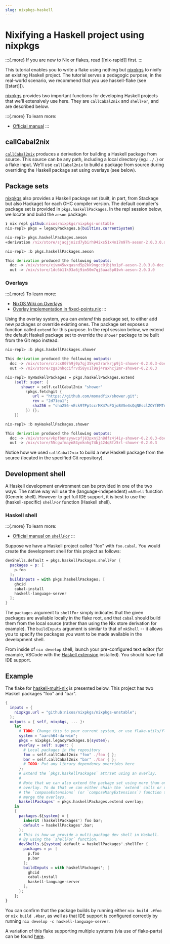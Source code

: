 ```yaml
---
slug: nixpkgs-haskell
---
```


# Nixifying a Haskell project using nixpkgs

:::{.more}
If you are new to Nix or flakes, read [[nix-rapid]] first.
:::

This tutorial enables you to write a flake using nothing but [nixpkgs] to nixify an existing Haskell project. The tutorial serves a pedagogic purpose; in the real-world scenario, we recommend that you use haskell-flake (see [[start]]).

[nixpkgs] provides two important functions for developing Haskell projects that we'll extensively use here. They are `callCabal2nix` and `shellFor`, and are described below.

:::{.more}
To learn more:
- [Official manual](https://nixos.org/manual/nixpkgs/unstable/#haskell)
:::

## callCabal2nix

[`callCabal2nix`](https://github.com/NixOS/nixpkgs/blob/master/pkgs/development/haskell-modules/make-package-set.nix) produces a derivation for building a Haskell package from source. This source can be any path, including a local directory (eg.: `./.`) or a flake input. We'll use `callCabal2nix` to build a package from source during overriding the Haskell package set using overlays (see below).

## Package sets

[nixpkgs] also provides a Haskell package set (built, in part, from Stackage but also Hackage) for each GHC compiler version. The default compiler's package set is provided in `pkgs.haskellPackages`. In the repl session below, we locate and build the `aeson` package:

```nix
❯ nix repl github:nixos/nixpkgs/nixpkgs-unstable
nix-repl> pkgs = legacyPackages.${builtins.currentSystem}

nix-repl> pkgs.haskellPackages.aeson
«derivation /nix/store/sjaqjjnizd7ybirh94ixs51x4n17m97h-aeson-2.0.3.0.drv»

nix-repl> :b pkgs.haskellPackages.aeson

This derivation produced the following outputs:
  doc -> /nix/store/xjvm45wxqasnd5p2kk9ngcc0jbjhx1pf-aeson-2.0.3.0-doc
  out -> /nix/store/1dc6b11k93a6j9im50m7qj5aaa5p01wh-aeson-2.0.3.0
```

### Overlays

:::{.more}
To learn more:
- [NixOS Wiki on Overlays](https://nixos.wiki/wiki/Overlays)
- [Overlay implementation in fixed-points.nix](https://github.com/NixOS/nixpkgs/blob/master/lib/fixed-points.nix)
:::


Using the overlay system, you can *extend* this package set, to either add new packages or override existing ones. The package set exposes a function called `extend` for this purpose. In the repl session below, we extend the default Haskell package set to override the `shower` package to be built from the Git repo instead:

```nix
nix-repl> :b pkgs.haskellPackages.shower

This derivation produced the following outputs:
  doc -> /nix/store/crzcx007h9j0p7qj35kym2rarkrjp9j1-shower-0.2.0.3-doc
  out -> /nix/store/zga3nhqcifrvd58yx1l9aj4raxhcj2mr-shower-0.2.0.3

nix-repl> myHaskellPackages = pkgs.haskellPackages.extend 
    (self: super: {
       shower = self.callCabal2nix "shower" 
         (pkgs.fetchgit { 
            url = "https://github.com/monadfix/shower.git";
            rev = "2d71ea1"; 
            sha256 = "sha256-vEck97PptccrMX47uFGjoBVSe4sQqNEsclZOYfEMTns="; 
         }) {}; 
    })

nix-repl> :b myHaskellPackages.shower

This derivation produced the following outputs:
  doc -> /nix/store/vkpfbnnzyywcpfj83pxnj3n8dfz4j4iy-shower-0.2.0.3-doc
  out -> /nix/store/55cgwfmayn84ynknhg74bj424q8fz5rl-shower-0.2.0.3
```

Notice how we used `callCabal2nix` to build a new Haskell package from the source (located in the specified Git repository).

## Development shell

A Haskell development environment can be provided in one of the two ways. The native way will use the (language-independent) `mkShell` function (Generic shell). However to get full IDE support, it is best to use the (haskell-specific) `shellFor` function (Haskell shell).

### Haskell shell

:::{.more}
To learn more:
- [Official manual on `shellFor`](https://nixos.org/manual/nixpkgs/unstable/#haskell-shellFor)
:::


Suppose we have a Haskell project called "foo" with `foo.cabal`. You would create the development shell for this project as follows:

```nix
devShells.default = pkgs.haskellPackages.shellFor {
  packages = p: [
    p.foo
  ];
  buildInputs = with pkgs.haskellPackages; [
    ghcid
    cabal-install
    haskell-language-server
  ];
}
```

The `packages` argument to `shellFor` simply indicates that the given packages are available locally in the flake root, and that `cabal` should build them from the local source (rather than using the Nix store derivation for example). The `buildInputs` argument is similar to that of `mkShell` -- it allows you to specify the packages you want to be made available in the development shell.

From inside of `nix develop` shell, launch your pre-configured text editor (for example, VSCode with the [Haskell extension](https://marketplace.visualstudio.com/items?itemName=haskell.haskell) installed). You should have full IDE support.

## Example

The flake for [haskell-multi-nix](https://github.com/srid/haskell-multi-nix) is presented below. This project has two Haskell packages "foo" and "bar".

```nix
{
  inputs = {
    nixpkgs.url = "github:nixos/nixpkgs/nixpkgs-unstable";
  };
  outputs = { self, nixpkgs, ... }:
    let
      # TODO: Change this to your current system, or use flake-utils/flake-parts.
      system = "aarch64-darwin";
      pkgs = nixpkgs.legacyPackages.${system};
      overlay = self: super: {
        # Local packages in the repository
        foo = self.callCabal2nix "foo" ./foo { };
        bar = self.callCabal2nix "bar" ./bar { };
        # TODO: Put any library dependency overrides here
      };
      # Extend the `pkgs.haskellPackages` attrset using an overlay.
      #
      # Note that we can also extend the package set using more than one
      # overlay. To do that we can either chain the `extend` calls or use
      # the `composeExtensions` (or `composeManyExtensions`) function to
      # merge the overlays.
      haskellPackages' = pkgs.haskellPackages.extend overlay;
    in
    {
      packages.${system} = {
        inherit (haskellPackages') foo bar;
        default = haskellPackages'.bar;
      };
      # This is how we provide a multi-package dev shell in Haskell.
      # By using the `shellFor` function.
      devShells.${system}.default = haskellPackages'.shellFor {
        packages = p: [
          p.foo
          p.bar
        ];
        buildInputs = with haskellPackages'; [
          ghcid
          cabal-install
          haskell-language-server
        ];
      };
    };
}
```

You can confirm that the package builds by running either `nix build .#foo` or `nix build .#bar`, as well as that IDE support is configured correctly by running `nix develop -c haskell-language-server`.

A variation of this flake supporting multiple systems (via use of flake-parts) can be found [here](https://github.com/srid/haskell-multi-nix/blob/nixpkgs/flake.nix).

[nixpkgs]: https://zero-to-nix.com/concepts/nixpkgs